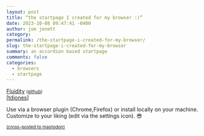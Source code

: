 ```yaml
---
layout: post
title: “the startpage I created for my browser :)”
date: 2023-10-08 09:47:41 -0400
author: joe jenett
category: 
permalink: /the-startpage-i-created-for-my-browser/
slug: the-startpage-i-created-for-my-browser
summary: an accordion based startpage
comments: false
categories:
  - browsers
  - startpage
---
```

<a title="Fluidity - an accordian based startpage" href="https://prettycoffee.github.io/fluidity/">Fluidity</a> <small>(<a href="https://github.com/PrettyCoffee/fluidity">github</a>)</small><br>[<a href="https://pinboard.in/u:tdjones">tdjones</a>]
<p>Use via a browser plugin (Chrome,Firefox) or install locally on your machine. Customize to your liking (edit via the settings icon). 😎</p>
<a href="https://brid.gy/publish/mastodon"><small>(cross-posted to mastodon)</small></a>
